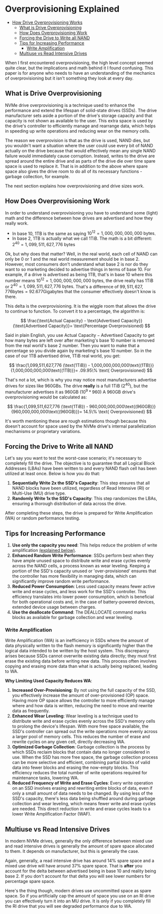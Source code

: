 # Overprovisioning Explained

- [How Drive Overprovisioning Works](#how-drive-overprovisioning-works)
  - [What is Drive Overprovisioning](#what-is-drive-overprovisioning)
  - [How Does Overprovisioning Work](#how-does-overprovisioning-work)
  - [Forcing the Drive to Write all NAND](#forcing-the-drive-to-write-all-nand)
  - [Tips for Increasing Performance](#tips-for-increasing-performance)
    - [Write Amplification](#write-amplification)
  - [Multiuse vs Read Intensive Drives](#multiuse-vs-read-intensive-drives)


When I first encountered overprovisioning, the high level concept seemed quite clear, but the implications and math behind it I found confusing. This paper is for anyone who needs to have an understanding of the mechanics of overprovisioning but it isn't something they look at every day.

## What is Drive Overprovisioning

NVMe drive overprovisioning is a technique used to enhance the performance and extend the lifespan of solid-state drives (SSDs). The drive manufacturer sets aside a portion of the drive's storage capacity and that capacity is not shown as available to the user. This extra space is used by the drive's controller to efficiently manage and rearrange data, which helps in speeding up write operations and reducing wear on the memory cells.

The reason we overprovision is that as the drive is used, NAND dies, but you wouldn't want a situation where the user could use every bit of NAND actually on the drive because that would effectively mean any single NAND failure would immediately cause corruption. Instead, writes to the drive are spread around the entire drive and as parts of the drive die over time spare space is used to replace it. That is in addition to the above where spare space also gives the drive room to do all of its necessary functions - garbage collection, for example.

The next section explains how overprovisioning and drive sizes work.

## How Does Overprovisioning Work

In order to understand overprovisioning you have to understand some (light) math and the difference between how drives are advertised and how they really work.

- In base 10, 1TB is the same as saying $10^{12}=1,000,000,000,000\text{ bytes}$.
- In base 2, 1TB is actually what we call 1TiB. The math is a bit different: $2^{40}=1,099,511,627,776\text{ bytes}$

Ok, but why does that matter? Well, in the real world, each cell of NAND can only be 0 or 1 and the real world measurement should be in base 2. However, most consumers don't understand what base 2 is nor do they want to so marketing decided to advertise things in terms of base 10. For example, if a drive is advertised as being 1TB, that's in base 10 where this number means $10^{12}=1,000,000,000,000\text{ bytes}$, the drive really has 1TiB or $2^{40}=1,099,511,627,776\text{ bytes}$. That's a difference of $99,511,627,776 \text{bytes}=92.677 \text{Gigabytes}$ that the consumer effectively doesn't know is there.

This delta is the overprovisioning. It is the wiggle room that allows the drive to continue to function. To convert it to a percentage, the algorithm is:

$$
\frac{\text{Actual Capacity} - \text{Advertised Capacity}}{\text{Advertised Capacity}}= \text{Percentage Overprovisioned}
$$

Said in plain English, you use $\text{Actual Capacity} - \text{Advertised Capacity}$ to get how many bytes are left over after marketing's base 10 number is removed from the real world's base 2 number. Then you want to make that a percentage so you divide again by marketing's base 10 number. So in the case of our 1TB advertised drive, 1TiB real world, you get:

$$
\frac{1,099,511,627,776 (\text{1TiB}) - 1,000,000,000,000\text{(1TB)}}{1,000,000,000,000\text{(1TB)}}= .09.95\% \text{ Overprovisioned}
$$

That's not a lot, which is why you may notice most manufacturers advertise drives for sizes like 960GBs. The drive **really** is a full 1TiB ($2^{40}$), but the manufacturer advertises it as 960GB ($10^9*960$) A 960GB drive's overprovisioning would be calculated as:

$$
\frac{1,099,511,627,776 (\text{1TiB}) - 960,000,000,000\text{(960GB)}}{960,000,000,000\text{(960GB)}}= 14.5\% \text{ Overprovisioned}
$$

It's worth mentioning these are rough estimations though because this doesn't account for space used by the NVMe drive's internal parallelization mechanisms or proprietary variations.

## Forcing the Drive to Write all NAND

Let's say you want to test the worst-case scenario; it's necessary to completely fill the drive. The objective is to guarantee that all Logical Block Addresses (LBAs) have been written to and every NAND flash cell has been utilized at least once. Below is how you do that:

1. **Sequentially Write 2x the SSD's Capacity**: This step ensures that all NAND blocks have been utilized, regardless of Read Intensive (RI) or Multi-Use (MU) drive type.
2. **Randomly Write 1x the SSD's Capacity**: This step randomizes the LBAs, ensuring a thorough distribution of data across the drive.

After completing these steps, the drive is prepared for Write Amplification (WA) or random performance testing.

## Tips for Increasing Performance
 
1. **Use only the capacity you need**: This helps reduce the problem of write amplification [(explained below)](#write-amplification).
2. **Enhanced Random Write Performance**: SSDs perform best when they have ample unused space to distribute write and erase cycles evenly across the NAND cells, a process known as wear leveling. Keeping a portion of the SSD's capacity unused or 'over-provisioned' ensures that the controller has more flexibility in managing data, which can significantly improve random write performance.
3. **Reduced Power Consumption**: Less used capacity means fewer active write and erase cycles, and less work for the SSD's controller. This efficiency translates into lower power consumption, which is beneficial for both operational costs and, in the case of battery-powered devices, extended device usage between charges.
4. **Use the deallocate Command**: The DEALLOCATE command marks blocks as available for garbage collection and wear leveling.

### Write Amplification

Write Amplification (WA) is an inefficiency in SSDs where the amount of data physically written to the flash memory is significantly higher than the logical data intended to be written by the host system. This discrepancy arises because SSDs cannot overwrite existing data directly; they must first erase the existing data before writing new data. This process often involves copying and erasing more data than what is actually being replaced, leading to WA.

**Why Limiting Used Capacity Reduces WA**:

1. **Increased Over-Provisioning**: By not using the full capacity of the SSD, you effectively increase the amount of over-provisioned (OP) space. Having more OP space allows the controller to more efficiently manage where and how data is written, reducing the need to move and rewrite data as frequently.
2. **Enhanced Wear Leveling**: Wear leveling is a technique used to distribute write and erase cycles evenly across the SSD's memory cells to prolong the device's lifespan. With more free space available, the SSD's controller can spread out the write operations more evenly across a larger pool of memory cells. This reduces the number of erase and rewrite cycles on any given cell, directly decreasing WA.
3. **Optimized Garbage Collection**: Garbage collection is the process by which SSDs reclaim blocks that contain data no longer considered in use. When the SSD has more free space, the garbage collection process can be more selective and efficient, combining partial blocks of valid data into fewer blocks and erasing the now-empty blocks. This efficiency reduces the total number of write operations required for maintenance tasks, lowering WA.
4. **Reduced Frequency of Write and Erase Cycles**: Every write operation on an SSD involves erasing and rewriting entire blocks of data, even if only a small amount of data needs to be changed. By using less of the SSD's capacity, there's less data being shuffled around during garbage collection and wear leveling, which means fewer write and erase cycles are needed. This direct reduction in write and erase cycles leads to a lower Write Amplification Factor (WAF).

## Multiuse vs Read Intensive Drives

In modern NVMe drives, generally the only difference between mixed use and read intensive drives is generally the amount of spare space allocated to them. It depends on manufacturer, but this is generally the case.

Again, generally, a read intensive drive has around 14% spare space and a mixed use drive will have around 37% spare space. That is **after** you account for the delta between advertised being in base 10 and reality being base 2. If you don't account for that delta you will see lower numbers for percentage spare space.

Here's the thing though, modern drives use uncommitted space as spare space. So if you artificially cap the amount of space you use on an RI drive you can effectively turn it into an MU drive. It is only if you completely fill the RI drive that you will see degraded performance due to WA.
